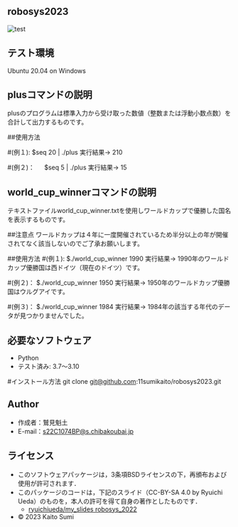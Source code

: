 ## robosys2023
![test](https://github.com/11sumikaito/sumikaito/actions/workflows/test.yml/badge.svg)

## テスト環境
Ubuntu 20.04 on Windows

## plusコマンドの説明
plusのプログラムは標準入力から受け取った数値（整数または浮動小数点数）を合計して出力するものです。

##使用方法

#(例１):
 	   $seq 20 | ./plus
 実行結果→   210

#(例２)：
	　 $seq 5 | ./plus
 実行結果→   15

## world_cup_winnerコマンドの説明
テキストファイルworld_cup_winner.txtを使用しワールドカップで優勝した国名を表示するものです。

##注意点
ワールドカップは４年に一度開催されているため半分以上の年が開催されてなく該当しないのでご了承お願いします。

##使用方法
#(例１):
	   $./world_cup_winner 1990
 実行結果→   1990年のワールドカップ優勝国は西ドイツ（現在のドイツ）です。

#(例２)：
	   $./world_cup_winner 1950
 実行結果→   1950年のワールドカップ優勝国はウルグアイです。

#(例３)：
           $./world_cup_winner 1984
 実行結果→   1984年の該当する年代のデータが見つかりませんでした。

## 必要なソフトウェア
 * Python
  * テスト済み: 3.7～3.10

#インストール方法
git clone git@github.com:11sumikaito/robosys2023.git

## Author
 * 作成者：鷲見魁土
 * E-mail：s22C1074BP@s.chibakoubai.jp

## ライセンス
 * このソフトウェアパッケージは，3条項BSDライセンスの下，再頒布および使用が許可されます．
  * このパッケージのコードは，下記のスライド（CC-BY-SA 4.0 by Ryuichi Ueda）のものを，本人の許可を得て自身の著作としたものです．
       * [ryuichiueda/my_slides robosys_2022](https://github.com/ryuichiueda/my_slides/tree/master/robosys_2022)
  * © 2023 Kaito Sumi
